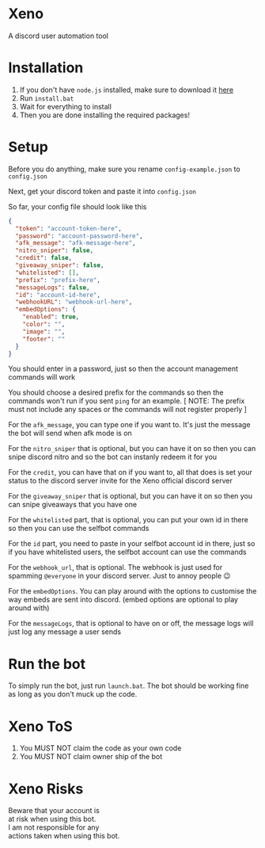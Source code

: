 # Xeno

A discord user automation tool

# Installation

1. If you don't have `node.js` installed, make sure to download it [here](https://nodejs.org/en/)
2. Run `install.bat`
3. Wait for everything to install
4. Then you are done installing the required packages!

# Setup

Before you do anything, make sure you rename `config-example.json` to `config.json`

Next, get your discord token and paste it into `config.json`

So far, your config file should look like this

```json
{
  "token": "account-token-here",
  "password": "account-password-here",
  "afk_message": "afk-message-here",
  "nitro_sniper": false,
  "credit": false,
  "giveaway_sniper": false,
  "whitelisted": [],
  "prefix": "prefix-here",
  "messageLogs": false,
  "id": "account-id-here",
  "webhookURL": "webhook-url-here",
  "embedOptions": {
    "enabled": true,
    "color": "",
    "image": "",
    "footer": ""
  }
}
```

You should enter in a password, just so then the account management commands will work

You should choose a desired prefix for the commands so then the commands won't run if you sent `ping` for an example.
[ NOTE: The prefix must not include any spaces or the commands will not register properly ]

For the `afk_message`, you can type one if you want to. It's just the message the bot will send when afk mode is on

For the `nitro_sniper` that is optional, but you can have it on so then you can snipe discord nitro and so the bot can instanly redeem it for you

For the `credit`, you can have that on if you want to, all that does is set your status to the discord server invite for the Xeno official discord server

For the `giveaway_sniper` that is optional, but you can have it on so then you can snipe giveaways that you have one

For the `whitelisted` part, that is optional, you can put your own id in there so then you can use the selfbot commands

For the `id` part, you need to paste in your selfbot account id in there, just so if you have whitelisted users, the selfbot account can use the commands

For the `webhook_url`, that is optional. The webhook is just used for spamming `@everyone` in your discord server. Just to annoy people :wink:

For the `embedOptions`. You can play around with the options to customise the way embeds are sent into discord. (embed options are optional to play around with)

For the `messageLogs`, that is optional to have on or off, the message logs will just log any message a user sends

# Run the bot

To simply run the bot, just run `launch.bat`. The bot should be working fine as long as you don't muck up the code.

# Xeno ToS

1. You MUST NOT claim the code as your own code
2. You MUST NOT claim owner ship of the bot

# Xeno Risks

Beware that your account is\
at risk when using this bot.\
I am not responsible for any\
actions taken when using this bot.
